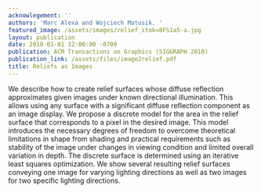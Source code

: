 ```yaml
---
acknowlegement: ''
authors: 'Marc Alexa and Wojciech Matusik. '
featured_image: /assets/images/relief_itok=8FS1a5-a.jpg
layout: publication
date: 2010-01-01 12:00:00 -0700
publication: ACM Transactions on Graphics (SIGGRAPH 2010)
publication_link: /assets/files/image2relief.pdf
title: Reliefs as Images
---
```


We describe how to create relief surfaces whose diffuse reflection approximates given images under known directional illumination. This allows using any surface with a significant diffuse reflection component as an image display. We propose a discrete model for the area in the relief surface that corresponds to a pixel in the desired image. This model introduces the necessary degrees of freedom to overcome theoretical limitations in shape from shading and practical requirements such as stability of the image under changes in viewing condition and limited overall variation in depth. The discrete surface is determined using an iterative least squares optimization. We show several resulting relief surfaces conveying one image for varying lighting directions as well as two images for two specific lighting directions.